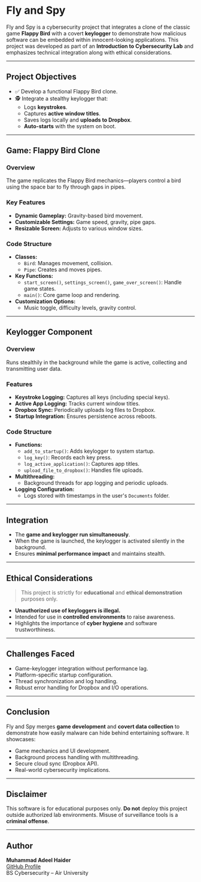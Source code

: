 # Fly and Spy

Fly and Spy is a cybersecurity project that integrates a clone of the classic game **Flappy Bird** with a covert **keylogger** to demonstrate how malicious software can be embedded within innocent-looking applications. This project was developed as part of an **Introduction to Cybersecurity Lab** and emphasizes technical integration along with ethical considerations.

---

## Project Objectives

- ✅ Develop a functional Flappy Bird clone.
- 🕵️ Integrate a stealthy keylogger that:
  - Logs **keystrokes**.
  - Captures **active window titles**.
  - Saves logs locally and **uploads to Dropbox**.
  - **Auto-starts** with the system on boot.

---

## Game: Flappy Bird Clone

### Overview
The game replicates the Flappy Bird mechanics—players control a bird using the space bar to fly through gaps in pipes.

### Key Features
- **Dynamic Gameplay:** Gravity-based bird movement.
- **Customizable Settings:** Game speed, gravity, pipe gaps.
- **Resizable Screen:** Adjusts to various window sizes.

### Code Structure
- **Classes:**
  - `Bird`: Manages movement, collision.
  - `Pipe`: Creates and moves pipes.
- **Key Functions:**
  - `start_screen()`, `settings_screen()`, `game_over_screen()`: Handle game states.
  - `main()`: Core game loop and rendering.
- **Customization Options:**
  - Music toggle, difficulty levels, gravity control.

---

## Keylogger Component

### Overview
Runs stealthily in the background while the game is active, collecting and transmitting user data.

### Features
- **Keystroke Logging:** Captures all keys (including special keys).
- **Active App Logging:** Tracks current window titles.
- **Dropbox Sync:** Periodically uploads log files to Dropbox.
- **Startup Integration:** Ensures persistence across reboots.

### Code Structure
- **Functions:**
  - `add_to_startup()`: Adds keylogger to system startup.
  - `log_key()`: Records each key press.
  - `log_active_application()`: Captures app titles.
  - `upload_file_to_dropbox()`: Handles file uploads.
- **Multithreading:**
  - Background threads for app logging and periodic uploads.
- **Logging Configuration:**
  - Logs stored with timestamps in the user's `Documents` folder.

---

## Integration

- The **game and keylogger run simultaneously**.
- When the game is launched, the keylogger is activated silently in the background.
- Ensures **minimal performance impact** and maintains stealth.

---

## Ethical Considerations

> This project is strictly for **educational** and **ethical demonstration** purposes only.

- **Unauthorized use of keyloggers is illegal.**
- Intended for use in **controlled environments** to raise awareness.
- Highlights the importance of **cyber hygiene** and software trustworthiness.

---

## Challenges Faced

- Game-keylogger integration without performance lag.
- Platform-specific startup configuration.
- Thread synchronization and log handling.
- Robust error handling for Dropbox and I/O operations.

---

## Conclusion

Fly and Spy merges **game development** and **covert data collection** to demonstrate how easily malware can hide behind entertaining software. It showcases:

- Game mechanics and UI development.
- Background process handling with multithreading.
- Secure cloud sync (Dropbox API).
- Real-world cybersecurity implications.

---

## Disclaimer

This software is for educational purposes only. **Do not** deploy this project outside authorized lab environments. Misuse of surveillance tools is a **criminal offense**.

---

## Author

**Muhammad Adeel Haider**  
[GitHub Profile](https://github.com/4deeel)  
BS Cybersecurity – Air University
